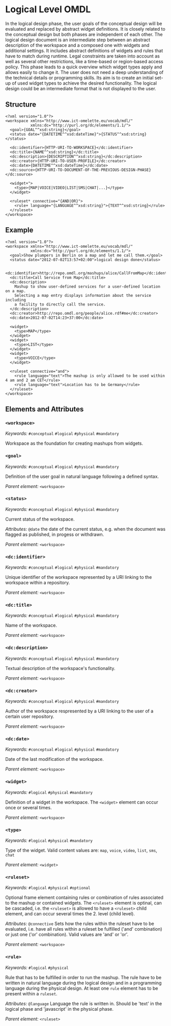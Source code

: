 # Logical Level OMDL #

In the logical design phase, the user goals of the conceptual design will be evaluated and replaced by abstract widget definitions. It is closely related to the conceptual design but both phases are independent of each other. The logical design document is an 
intermediate step between an abstract description of the workspace and a  composed one with widgets and additional settings. It includes abstract definitions of widgets and rules that have to match during runtime. Legal constraints are taken into account as well as several other restrictions, like a time-based or region-based access policy. This phase leads to a quick overview which widget types apply and allows easily to change it. The user does not need a deep understanding of the technical details or programming skills. Its aim is to create an initial set-up of used widget types to achieve the desired functionality. The logical design 
could be an intermediate format that is not displayed to the user.

## Structure

    <?xml version="1.0"?>
    <workspace xmlns="http://www.ict-omelette.eu/vocab/mdl/"
               xmlns:dc="http://purl.org/dc/elements/1.1/">
      <goal>{GOAL^^xsd:string}</goal>
      <status date="{DATETIME^^xsd:dateTime}">{STATUS^^xsd:string}</status>
      
      <dc:identifier>{HTTP-URI-TO-WORKSPACE}</dc:identifier>
      <dc:title>{NAME^^xsd:string}</dc:title>
      <dc:description>{DESCRIPTION^^xsd:string}</dc:description>
      <dc:creator>{HTTP-URI-TO-USER-PROFILE}</dc:creator>     
      <dc:date>{DATETIME^^xsd:dateTime}</dc:date>  
      <dc:source>{HTTP-URI-TO-DOCUMENT-OF-THE-PREVIOUS-DESIGN-PHASE}</dc:source>

      <widget+">
        <type>{MAP|VOICE|VIDEO|LIST|SMS|CHAT|...}</type>
      </widget>

      <ruleset* connective="{AND|OR}">
        <rule+ language="{LANGUAGE^^xsd:string}">{TEXT^^xsd:string}</rule>
      </ruleset>
    </workspace>
    
## Example

    <?xml version="1.0"?>
    <workspace xmlns="http://www.ict-omelette.eu/vocab/mdl/"
               xmlns:dc="http://purl.org/dc/elements/1.1/">
      <goal>Show plumpers in Berlin on a map and let me call them.</goal>
      <status date="2012-07-02T13:57+02:00">logical design done</status>
      
      <dc:identifier>http://repo.omdl.org/mashups/alice/CallFromMap</dc:identifier>
      <dc:title>Call Service from Map</dc:title>
      <dc:description>
        Mashup to show user-defined services for a user-defined location on a map.
        Selecting a map entry displays information about the service including
        a facility to directly call the service.
      </dc:description>
      <dc:creator>http://repo.omdl.org/people/alice.rdf#me</dc:creator>
      <dc:date>2012-07-02T14:23+37:00</dc:date>
      
      <widget>
        <type>MAP</type>
      </widget>
      <widget>
        <type>LIST</type>
      </widget>
      <widget>
        <type>VOICE</type>
      </widget>

      <ruleset connective="and">
        <rule language="text">The mashup is only allowed to be used within 4 am and 2 am CET</rule>
        <rule language="text">Location has to be Germany</rule>
      </ruleset>
    </workspace>

## Elements and Attributes

### `<workspace>`

*Keywords:* `#conceptual` `#logical` `#physical` `#mandatory`

Workspace as the foundation for creating mashups from widgets.

### `<goal>`

*Keywords:* `#conceptual` `#logical` `#physical` `#mandatory`

Definition of the user goal in natural language following a defined syntax.

*Parent element:* `<workspace>`

### `<status>`

*Keywords:* `#conceptual` `#logical` `#physical` `#mandatory`

Current status of the workspace. 

*Attributes:*
`@date` the date of the current status, e.g. when the document was flagged as published, in progess or withdrawn.

*Parent element:* `<workspace>`

### `<dc:identifier>`

*Keywords:* `#conceptual` `#logical` `#physical` `#mandatory`

Unique identifier of the workspace represented by a URI linking to the workspace within a repository.

*Parent element:* `<workspace>`

### `<dc:title>`

*Keywords:* `#conceptual` `#logical` `#physical` `#mandatory`

Name of the workspace.

*Parent element:* `<workspace>`

### `<dc:description>`

*Keywords:* `#conceptual` `#logical` `#physical` `#mandatory`

Textual description of the workspace's functionality.

*Parent element:* `<workspace>`

### `<dc:creator>`

*Keywords:* `#conceptual` `#logical` `#physical` `#mandatory`

Author of the workspace respresented by a URI linking to the user of a certain user repository.

*Parent element:* `<workspace>`

### `<dc:date>`

*Keywords:* `#conceptual` `#logical` `#physical` `#mandatory`

Date of the last modification of the workspace.

*Parent element:* `<workspace>`

### `<widget>`

*Keywords:* `#logical` `#physical` `#mandatory`

Definition of a widget in the workspace. The `<widget>` element can occur once or several times.

*Parent element:* `<workspace>`

### `<type>`

*Keywords:* `#logical` `#physical` `#mandatory`

Type of the widget. Valid content values are: `map`, `voice`, `video`, `list`, `sms`, `chat` 

*Parent element:* `<widget>`
 
### `<ruleset>`

*Keywords:* `#logical` `#physical` `#optional`

Optional frame element containing rules or combination of rules associated to the mashup or contained widgets. 
The `<ruleset>` element is optinal, can be cascaded, i.e. the `<ruleset>` is allowed to have a `<ruleset>` child element, and can occur several times the 2. level (child level).

*Attributes:*
`@connective` Sets how the rules within the ruleset have to be evaluated, i.e. have all rules within a ruleset be fulfilled ('and' combination) or just one ('or' combination). Valid values are 'and' or 'or'.

*Parent element:* `<workspace>`

### `<rule>`

*Keywords:* `#logical` `#physical`

Rule that has to be fulfilled in order to run the mashup. The rule have to be written in natural language during the logical design and in a programming language during the physical design. At least one `rule` element has to be present within a `ruleset`.

*Attributes:*
`@language` Language the rule is written in. Should be 'text' in the logical phase and 'javascript' in the physical phase.

*Parent element:* `<ruleset>`
